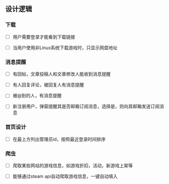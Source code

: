## 设计逻辑

### 下载

* [ ] 用户需要登录才能看到下载链接

* [ ] 当用户使用非Linux系统下载游戏时，只显示网盘地址

### 消息提醒

* [ ] 有回帖，文章投稿人和文章修改人能收到消息提醒

* [ ] 有人回复评论，被回复人有消息提醒

* [ ] 被@到的人，有消息提醒

* [ ] 新注册用户，弹窗提醒其是否邮箱订阅消息，选择是，则向其邮箱发送订阅消息

### 首页设计

* [ ] 在最上方列出管理员id，按照最近登录时间排序

### 爬虫

* [ ] 爬取某些网站的游戏信息，如游戏折扣，活动，新游戏上架等

* [ ] 能够通过steam api自动爬取游戏信息，一键自动填入

